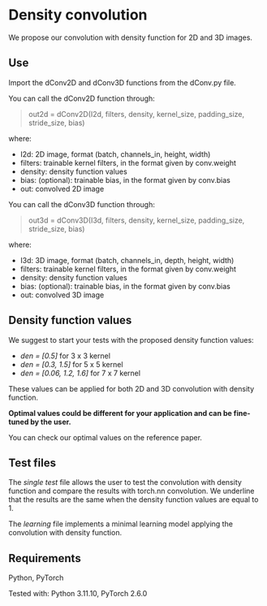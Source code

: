 # Density convolution
We propose our convolution with density function for 2D and 3D images.

## Use
Import the dConv2D and dConv3D functions from the dConv.py file. 

You can call the dConv2D function through:
>out2d = dConv2D(I2d, filters, density, kernel_size, padding_size, stride_size, bias)

where:

- I2d: 2D image, format (batch, channels_in, height, width)
- filters: trainable kernel filters, in the format given by conv.weight
- density: density function values
- bias: (optional): trainable bias, in the format given by conv.bias
- out: convolved 2D image

You can call the dConv3D function through:
>out3d = dConv3D(I3d, filters, density, kernel_size, padding_size, stride_size, bias)

where:

- I3d: 3D image, format (batch, channels_in, depth, height, width)
- filters: trainable kernel filters, in the format given by conv.weight
- density: density function values
- bias: (optional): trainable bias, in the format given by conv.bias
- out: convolved 3D image

## Density function values
We suggest to start your tests with the proposed density function values:

- *den = [0.5]* for 3 x 3 kernel
- *den = [0.3, 1.5]* for 5 x 5 kernel
- *den = [0.06, 1.2, 1.6]* for 7 x 7 kernel

These values can be applied for both 2D and 3D convolution with density function.

**Optimal values could be different for your application and can be fine-tuned by the user.**

You can check our optimal values on the reference paper.



## Test files
The *single test* file allows the user to test the convolution with density function and compare the results with torch.nn convolution. We underline that
the results are the same when the density function values are equal to 1.

The *learning* file implements a minimal learning model applying the convolution with density function.

## Requirements
Python, PyTorch

Tested with: Python 3.11.10, PyTorch 2.6.0
